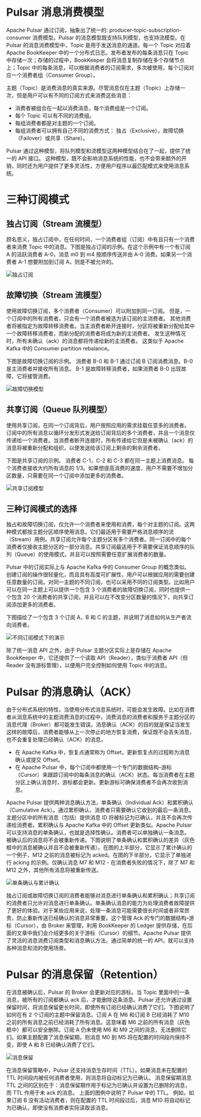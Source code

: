 # Pulsar 消息消费模型

Apache Pulsar 通过订阅，抽象出了统一的: producer-topic-subscription-consumer 消费模型。Pulsar 的消息模型既支持队列模型，也支持流模型。在 Pulsar 的消息消费模型中，Topic 是用于发送消息的通道。每一个 Topic 对应着 Apache BookKeeper 中的一个分布式日志。发布者发布的每条消息只在 Topic 中存储一次；存储的过程中，BookKeeper 会将消息复制存储在多个存储节点上；Topic 中的每条消息，可以根据消费者的订阅需求，多次被使用，每个订阅对应一个消费者组（Consumer Group）。

主题（Topic）是消费消息的真实来源。尽管消息仅在主题（Topic）上存储一次，但是用户可以有不同的订阅方式来消费这些消息：

- 消费者被组合在一起以消费消息，每个消费组是一个订阅。
- 每个 Topic 可以有不同的消费组。
- 每组消费者都是对主题的一个订阅。
- 每组消费者可以拥有自己不同的消费方式： 独占（Exclusive），故障切换（Failover）或共享（Share）。

Pulsar 通过这种模型，将队列模型和流模型这两种模型结合在了一起，提供了统一的 API 接口。 这种模型，既不会影响消息系统的性能，也不会带来额外的开销，同时还为用户提供了更多灵活性，方便用户程序以最匹配模式来使用消息系统。

# 三种订阅模式

## 独占订阅（Stream 流模型）

顾名思义，独占订阅中，在任何时间，一个消费者组（订阅）中有且只有一个消费者来消费 Topic 中的消息。下图是独占订阅的示例。在这个示例中有一个有订阅 A 的活跃消费者 A-0，消息 m0 到 m4 按顺序传送并由 A-0 消费。如果另一个消费者 A-1 想要附加到订阅 A，则是不被允许的。

![独占订阅](https://pic.imgdb.cn/item/60853f51d1a9ae528f8d9d04.jpg)

## 故障切换（Stream 流模型）

使用故障切换订阅，多个消费者（Consumer）可以附加到同一订阅。 但是，一个订阅中的所有消费者，只会有一个消费者被选为该订阅的主消费者。 其他消费者将被指定为故障转移消费者。当主消费者断开连接时，分区将被重新分配给其中一个故障转移消费者，而新分配的消费者将成为新的主消费者。 发生这种情况时，所有未确认（ack）的消息都将传递给新的主消费者。 这类似于 Apache Kafka 中的 Consumer partition rebalance。

下图是故障切换订阅的示例。 消费者 B-0 和 B-1 通过订阅 B 订阅消费消息。B-0 是主消费者并接收所有消息。 B-1 是故障转移消费者，如果消费者 B-0 出现故障，它将接管消费。

![故障切换模型](https://pic.imgdb.cn/item/60853f77d1a9ae528f8ef049.jpg)

## 共享订阅（Queue 队列模型）

使用共享订阅，在同一个订阅背后，用户按照应用的需求挂载任意多的消费者。 订阅中的所有消息以循环分发形式发送给订阅背后的多个消费者，并且一个消息仅传递给一个消费者。当消费者断开连接时，所有传递给它但是未被确认（ack）的消息将被重新分配和组织，以便发送给该订阅上剩余的剩余消费者。

下图是共享订阅的示例。 消费者 C-1，C-2 和 C-3 都在同一主题上消费消息。 每个消费者接收大约所有消息的 1/3。如果想提高消费的速度，用户不需要不增加分区数量，只需要在同一个订阅中添加更多的消费者。

![共享订阅模型](https://pic.imgdb.cn/item/60853fa3d1a9ae528f90cb60.jpg)

## 三种订阅模式的选择

独占和故障切换订阅，仅允许一个消费者来使用和消费，每个对主题的订阅。这两种模式都按主题分区顺序使用消息。它们最适用于需要严格消息顺序的流（Stream）用例。共享订阅允许每个主题分区有多个消费者。同一订阅中的每个消费者仅接收主题分区的一部分消息。共享订阅最适用于不需要保证消息顺序的队列（Queue）的使用模式，并且可以按照需要任意扩展消费者的数量。

Pulsar 中的订阅实际上与 Apache Kafka 中的 Consumer Group 的概念类似。创建订阅的操作很轻量化，而且具有高度可扩展性，用户可以根据应用的需要创建任意数量的订阅。对同一主题的不同订阅，也可以采用不同的订阅类型。比如用户可以在同一主题上可以提供一个包含 3 个消费者的故障切换订阅，同时也提供一个包含 20 个消费者的共享订阅，并且可以在不改变分区数量的情况下，向共享订阅添加更多的消费者。

下图描绘了一个包含 3 个订阅 A，B 和 C 的主题，并说明了消息如何从生产者流向消费者。

![不同订阅模式下的演示](https://pic.imgdb.cn/item/60854050d1a9ae528f953d0e.jpg)

除了统一消息 API 之外，由于 Pulsar 主题分区实际上是存储在 Apache BookKeeper 中，它还提供了一个读取 API（Reader），类似于消费者 API（但 Reader 没有游标管理），以便用户完全控制如何使用 Topic 中的消息。

# Pulsar 的消息确认（ACK）

由于分布式系统的特性，当使用分布式消息系统时，可能会发生故障。比如在消费者从消息系统中的主题消费消息的过程中，消费消息的消费者和服务于主题分区的消息代理（Broker）都可能发生错误。消息确认（ACK）的目的就是保证当发生这样的故障后，消费者能够从上一次停止的地方恢复消费，保证既不会丢失消息，也不会重复处理已经确认（ACK）的消息。

- 在 Apache Kafka 中，恢复点通常称为 Offset，更新恢复点的过程称为消息确认或提交 Offset。
- 在 Apache Pulsar 中，每个订阅中都使用一个专门的数据结构–游标（Cursor）来跟踪订阅中的每条消息的确认（ACK）状态。每当消费者在主题分区上确认消息时，游标都会更新。更新游标可确保消费者不会再次收到消息。

Apache Pulsar 提供两种消息确认方法，单条确认（Individual Ack）和累积确认（Cumulative Ack）。通过累积确认，消费者只需要确认它收到的最后一条消息。主题分区中的所有消息（包括）提供消息 ID 将被标记为已确认，并且不会再次传递给消费者。累积确认与 Apache Kafka 中的 Offset 更新类似。Apache Pulsar 可以支持消息的单条确认，也就是选择性确认。消费者可以单独确认一条消息。 被确认后的消息将不会被重新传递。下图说明了单条确认和累积确认的差异（灰色框中的消息被确认并且不会被重新传递）。在图的上半部分，它显示了累计确认的一个例子，M12 之前的消息被标记为 acked。在图的下半部分，它显示了单独进行 acking 的示例。仅确认消息 M7 和 M12 - 在消费者失败的情况下，除了 M7 和 M12 之外，其他所有消息将被重新传送。

![单条确认与累计确认](https://pic.imgdb.cn/item/6085415cd1a9ae528f9bc500.jpg)

独占订阅或故障切换订阅的消费者能够对消息进行单条确认和累积确认；共享订阅的消费者只允许对消息进行单条确认。单条确认消息的能力为处理消费者故障提供了更好的体验。对于某些应用来说，处理一条消息可能需要很长时间或者非常昂贵，防止重新传送已经确认的消息非常重要。这个管理 Ack 的专门的数据结构–游标（Cursor），由 Broker 来管理，利用 BookKeeper 的 Ledger 提供存储，在后面的文章中我们会介绍更多的关于游标（Cursor）的细节。Apache Pulsar 提供了灵活的消息消费订阅类型和消息确认方法，通过简单的统一的 API，就可以支持各种消息和流的使用场景。

# Pulsar 的消息保留（Retention）

在消息被确认后，Pulsar 的 Broker 会更新对应的游标。当 Topic 里面中的一条消息，被所有的订阅都确认 ack 后，才能删除这条消息。Pulsar 还允许通过设置保留时间，将消息保留更长时间，即使所有订阅已经确认消费了它们。下图说明了如何在有 2 个订阅的主题中保留消息。订阅 A 在 M6 和订阅 B 已经消耗了 M10 之前的所有消息之前已经消耗了所有消息。这意味着 M6 之前的所有消息（灰色框中）都可以安全删除。订阅 A 仍未使用 M6 和 M9 之间的消息，无法删除它们。如果主题配置了消息保留期，则消息 M0 到 M5 将在配置的时间段内保持不变，即使 A 和 B 已经确认消费了它们。

![消息保留](https://pic.imgdb.cn/item/60854548d1a9ae528fb34af6.jpg)

在消息保留策略中，Pulsar 还支持消息生存时间（TTL）。如果消息未在配置的 TTL 时间段内被任何消费者使用，则消息将自动标记为已确认。 消息保留期消息 TTL 之间的区别在于：消息保留期作用于标记为已确认并设置为已删除的消息，而 TTL 作用于未 ack 的消息。 上面的图例中说明了 Pulsar 中的 TTL。 例如，如果订阅 B 没有活动消费者，则在配置的 TTL 时间段过后，消息 M10 将自动标记为已确认，即使没有消费者实际读取该消息。
